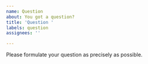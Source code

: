 ```yaml
---
name: Question
about: You got a question?
title: 'Question '
labels: question
assignees: ''

---
```


Please formulate your question as precisely as possible.
